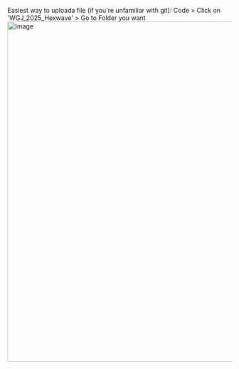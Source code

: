 Easiest way to uploada file (if you're unfamiliar with git): 
Code > Click on 'WGJ_2025_Hexwave' > Go to Folder you want
<img width="1876" height="764" alt="image" src="https://github.com/user-attachments/assets/3b240cf4-17e3-42db-820d-320a5ca80739" />


